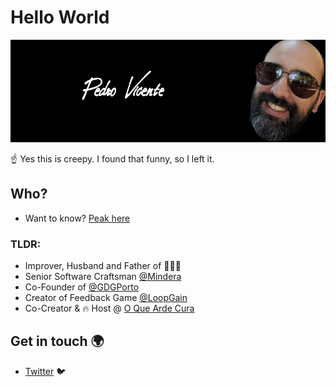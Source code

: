 # Hello World

![Pedro Vicente](https://github.com/neteinstein/neteinstein/raw/master/github-header.png)

☝️ Yes this is creepy. I found that funny, so I left it.

## Who?

- Want to know? [Peak here](https://www.neteinstein.org)

### TLDR:
- Improver, Husband and Father of 🧓🧒👶
- Senior Software Craftsman [@Mindera](https://www.mindera.com)
- Co-Founder of [@GDGPorto](https://gdgporto.xyz/)
- Creator of Feedback Game [@LoopGain](http://www.loopgain.org)
- Co-Creator & 🔥 Host @ [O Que Arde Cura](https://www.facebook.com/oqueardecura/)


## Get in touch 🌍

- [Twitter](https://twitter.com/neteinstein) 🐦
